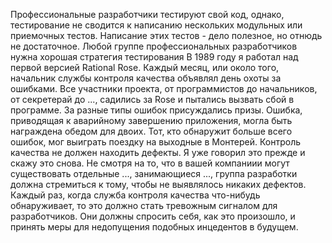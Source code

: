 Профессиональные разработчики тестируют свой код, однако, тестирование не сводится к написанию нескольких модульных или приемочных тестов. 
Написание этих тестов - дело полезное, но отнюдь не достаточное. 
Любой группе профессиональных разработчиков нужна хорошая стратегия тестирования 
В 1989 году я работал над первой версией Rational Rose. 
Каждый месяц, или около того, начальник службы контроля качества объявлял день охоты за ошибками. 
Все участники проекта, от программистов до начальников, от секретерай до ..., садились за Rose и пытались вызвать сбой в программе. 
За разные типы ошибок присуждались призы. 
Ошибка, приводящая к аварийному завершению приложения, могла быть награждена обедом для двоих. 
Тот, кто обнаружит больше всего ошибок, мог выиграть поездку на выходные в Монтерей. 
Контроль качества не должен находить дефекты. 
Я уже говорил это прежде и скажу это снова. 
Не смотря на то, что в вашей компаниии могут существовать отдельные ..., занимающиеся ..., группа разработки должна стремиться к тому, чтобы не выявлялось никаких дефектов. 
Каждый раз, когда служба контроля качества что-нибудь обнаруживает, то это должно стать тревожным сигналом для разработчиков. 
Они должны спросить себя, как это произошло, и принять меры для недопущения подобных инцедентов в будущем. 
